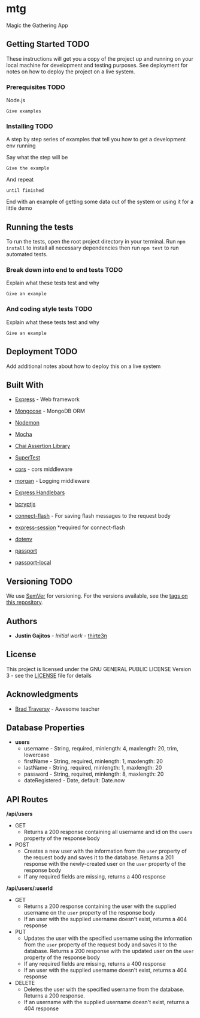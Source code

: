 # mtg

Magic the Gathering App

## Getting Started **TODO**

These instructions will get you a copy of the project up and running on your local machine for development and testing purposes. See deployment for notes on how to deploy the project on a live system.

### Prerequisites **TODO**

Node.js

```
Give examples
```

### Installing **TODO**

A step by step series of examples that tell you how to get a development env running

Say what the step will be

```
Give the example
```

And repeat

```
until finished
```

End with an example of getting some data out of the system or using it for a little demo

## Running the tests

To run the tests, open the root project directory in your terminal. Run `npm install` to install all necessary dependencies then run `npm test` to run automated tests.

### Break down into end to end tests **TODO**

Explain what these tests test and why

```
Give an example
```

### And coding style tests **TODO**

Explain what these tests test and why

```
Give an example
```

## Deployment **TODO**

Add additional notes about how to deploy this on a live system

## Built With

* [Express](http://expressjs.com/) - Web framework
* [Mongoose](https://mongoosejs.com/) - MongoDB ORM

* [Nodemon](https://nodemon.io/)

* [Mocha](https://mochajs.org/)
* [Chai Assertion Library](https://www.chaijs.com/)
* [SuperTest](https://github.com/visionmedia/supertest#readme)

* [cors](https://github.com/expressjs/cors#readme) - cors middleware
* [morgan](https://github.com/expressjs/morgan#readme) - Logging middleware

* [Express Handlebars](https://github.com/ericf/express-handlebars)

* [bcryptjs](https://github.com/dcodeIO/bcrypt.js#readme)

* [connect-flash](https://www.npmjs.com/package/connect-flash) - For saving flash messages to the request body
* [express-session](https://github.com/expressjs/session#readme) *required for connect-flash

* [dotenv](https://github.com/motdotla/dotenv#readme)

* [passport](http://www.passportjs.org/)
* [passport-local](https://github.com/jaredhanson/passport-local#readme)

## Versioning **TODO**

We use [SemVer](http://semver.org/) for versioning. For the versions available, see the [tags on this repository](https://github.com/your/project/tags).

## Authors

* **Justin Gajitos** - *Initial work* - [thirte3n](https://github.com/thirte3n)

## License

This project is licensed under the GNU GENERAL PUBLIC LICENSE Version 3 - see the [LICENSE](LICENSE) file for details

## Acknowledgments

* [Brad Traversy](https://www.youtube.com/user/TechGuyWeb) - Awesome teacher

## Database Properties

* **users**
  - username - String, required, minlength: 4, maxlength: 20, trim, lowercase
  - firstName - String, required, minlength: 1, maxlength: 20
  - lastName - String, required, minlength: 1, maxlength: 20
  - password - String, required, minlength: 8, maxlength: 20
  - dateRegistered - Date, default: Date.now

## API Routes

**/api/users**
- GET
  - Returns a 200 response containing all username and id on the `users` property of the response body
- POST
  - Creates a new user with the information from the `user` property of the request body and saves it to the database. Returns a 201 response with the newly-created user on the `user` property of the response body
  - If any required fields are missing, returns a 400 response

**/api/users/:userId**
- GET
  - Returns a 200 response containing the user with the supplied username on the `user` property of the response body
  - If an user with the supplied username doesn't exist, returns a 404 response
- PUT
  - Updates the user with the specified username using the information from the `user` property of the request body and saves it to the database. Returns a 200 response with the updated user on the `user` property of the response body
  - If any required fields are missing, returns a 400 response
  - If an user with the supplied username doesn't exist, returns a 404 response
- DELETE
  - Deletes the user with the specified username from the database. Returns a 200 response.
  - If an username with the supplied username doesn't exist, returns a 404 response
